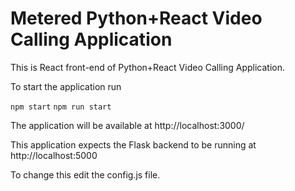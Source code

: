 # Metered Python+React Video Calling Application

This is React front-end of Python+React Video Calling Application.

To start the application run

`npm start`
`npm run start`

The application will be available at http://localhost:3000/

This application expects the Flask backend to be running at http://localhost:5000

To change this edit the config.js file.
